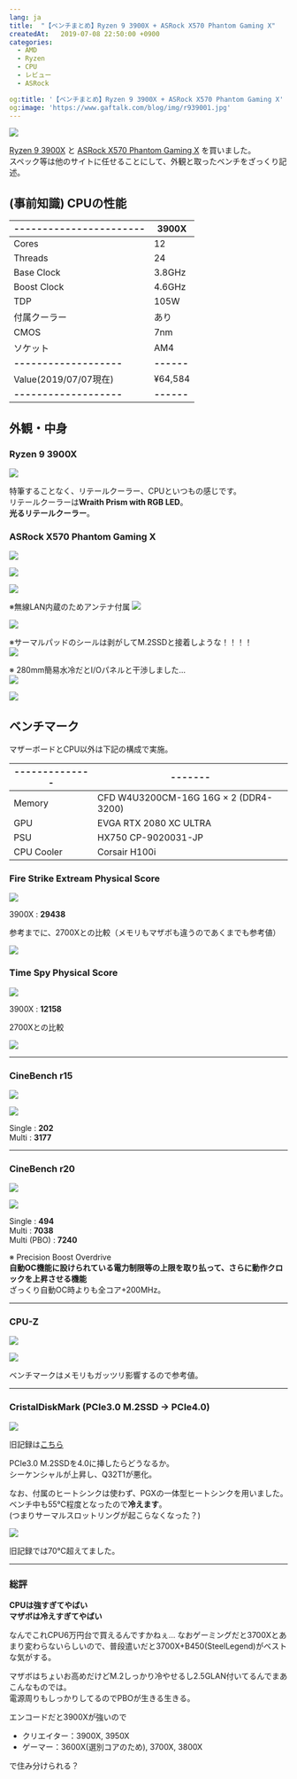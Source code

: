 ```yaml
---
lang: ja
title:  "【ベンチまとめ】Ryzen 9 3900X + ASRock X570 Phantom Gaming X"
createdAt:   2019-07-08 22:50:00 +0900
categories: 
  - AMD
  - Ryzen
  - CPU
  - レビュー
  - ASRock

og:title: '【ベンチまとめ】Ryzen 9 3900X + ASRock X570 Phantom Gaming X'
og:image: 'https://www.gaftalk.com/blog/img/r939001.jpg'
---
```


![](/blog/img/r939001.jpg)

[Ryzen 9 3900X](https://www.amd.com/ja/products/cpu/amd-ryzen-9-3900x) と [ASRock X570 Phantom Gaming X](https://www.asrock.com/mb/AMD/X570%20Phantom%20Gaming%20X/index.asp) を買いました。  
スペック等は他のサイトに任せることにして、外観と取ったベンチをざっくり記述。


## (事前知識) CPUの性能

|-----------------------|3900X     |
|-----------------------|----------|
| Cores                 | 12        |
| Threads               | 24       |
| Base Clock            | 3.8GHz   |
| Boost Clock           | 4.6GHz   |
| TDP                   | 105W     |
| 付属クーラー           | あり     |
| CMOS                  | 7nm     |
| ソケット               | AM4      |
|**-------------------**|**------**|
| Value(2019/07/07現在) | ¥64,584  |
|**-------------------**|**------**|

## 外観・中身

### Ryzen 9 3900X

![](/blog/img/r939002.jpg)

特筆することなく、リテールクーラー、CPUといつもの感じです。  
リテールクーラーは**Wraith Prism with RGB LED**。  
**光るリテールクーラー**。

### ASRock X570 Phantom Gaming X

![](/blog/img/pgx3.jpg)

![](/blog/img/pgx0.jpg)

![](/blog/img/pgx1.jpg)

※無線LAN内蔵のためアンテナ付属
![](/blog/img/pgx2.jpg)

![](/blog/img/pgx4.jpg)

※サーマルパッドのシールは剥がしてM.2SSDと接着しような！！！！  
![](/blog/img/pgx5.jpg)

※ 280mm簡易水冷だとI/Oパネルと干渉しました…  
![](/blog/img/pgx6.jpg)

![](/blog/img/pgx7.jpg)


## ベンチマーク
マザーボードとCPU以外は下記の構成で実施。

|--------------|-------|
|--------------|-------|
| Memory       | CFD W4U3200CM-16G 16G × 2 (DDR4-3200)  |
| GPU   | EVGA RTX 2080 XC ULTRA  |
| PSU   | HX750 CP-9020031-JP  |
| CPU Cooler   | Corsair H100i  |

### Fire Strike Extream Physical Score

![](/blog/img/fs1.jpg)

3900X : **29438**

参考までに、2700Xとの比較（メモリもマザボも違うのであくまでも参考値）

![](/blog/img/fs2.jpg)

### Time Spy Physical Score

![](/blog/img/ts1.jpg)

3900X : **12158**

2700Xとの比較

![](/blog/img/ts2.jpg)

***

### CineBench r15

![](/blog/img/r151.png)

![](/blog/img/r152.png)

Single : **202**  
Multi : **3177**

***

### CineBench r20

![](/blog/img/r201.png)

![](/blog/img/r202.png)

Single : **494**  
Multi : **7038**  
Multi (PBO) : **7240**

※ Precision Boost Overdrive  
**自動OC機能に設けられている電力制限等の上限を取り払って、さらに動作クロックを上昇させる機能**  
ざっくり自動OC時よりも全コア+200MHz。

***

### CPU-Z
![](/blog/img/cpuz1.png)

![](/blog/img/cpuz2.png)

ベンチマークはメモリもガッツリ影響するので参考値。

***

### CristalDiskMark (PCIe3.0 M.2SSD -> PCIe4.0)
![](/blog/img/cdm.png)

旧記録は[こちら](https://ch.nicovideo.jp/sack_miscellaneous/blomaga/ar1105513)

PCIe3.0 M.2SSDを4.0に挿したらどうなるか。  
シーケンシャルが上昇し、Q32T1が悪化。

なお、付属のヒートシンクは使わず、PGXの一体型ヒートシンクを用いました。  
ベンチ中も55℃程度となったので**冷えます**。  
(つまりサーマルスロットリングが起こらなくなった？)

![](/blog/img/cdm2.png)

旧記録では70℃超えてました。


***

### 総評

**CPUは強すぎてやばい**  
**マザボは冷えすぎてやばい**  

なんでこれCPU6万円台で買えるんですかねぇ…
なおゲーミングだと3700Xとあまり変わらないらしいので、普段遣いだと3700X+B450(SteelLegend)がベストな気がする。

マザボはちょいお高めだけどM.2しっかり冷やせるし2.5GLAN付いてるんでまあこんなものでは。  
電源周りもしっかりしてるのでPBOが生きる生きる。

エンコードだと3900Xが強いので

* クリエイター：3900X, 3950X
* ゲーマー：3600X(選別コアのため), 3700X, 3800X

で住み分けられる？